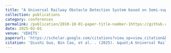 ```yaml
---
title: "A Universal Railway Obstacle Detection System based on Semi-supervised Segmentation And Optical Flow"
collection: publications
category: conferences
permalink: /publication/2010-10-01-paper-title-number-1https://github.com/guoqiushi/guoqiushi.github.io/tree/master/_publications
date: 2025-02-01
venue: 'VEHITS'
paperurl: 'https://scholar.google.com/citations?view_op=view_citation&hl=en&user=mrRCeSMAAAAJ&citation_for_view=mrRCeSMAAAAJ:WF5omc3nYNoC'
citation: 'Qiushi Guo, Bin Cao, et al. . (2025). &quot;A Universal Railway Obstacle Detection System based on Semi-supervised Segmentation And Optical Flow.&quot; <i>VEHITS</i>.'
---
```


